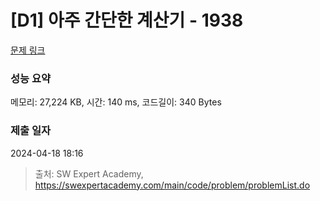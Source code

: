# [D1] 아주 간단한 계산기 - 1938 

[문제 링크](https://swexpertacademy.com/main/code/problem/problemDetail.do?contestProbId=AV5PjsYKAMIDFAUq) 

### 성능 요약

메모리: 27,224 KB, 시간: 140 ms, 코드길이: 340 Bytes

### 제출 일자

2024-04-18 18:16



> 출처: SW Expert Academy, https://swexpertacademy.com/main/code/problem/problemList.do